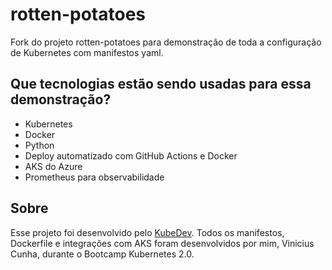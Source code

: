# rotten-potatoes
Fork do projeto rotten-potatoes para demonstração de toda a configuração de Kubernetes com manifestos yaml.

## Que tecnologias estão sendo usadas para essa demonstração?
* Kubernetes
* Docker
* Python
* Deploy automatizado com GitHub Actions e Docker
* AKS do Azure
* Prometheus para observabilidade

## Sobre
Esse projeto foi desenvolvido pelo [KubeDev](https://github.com/KubeDev "KubeDev"). Todos os manifestos, Dockerfile e integrações com AKS foram desenvolvidos por mim, Vinicius Cunha, durante o Bootcamp Kubernetes 2.0.
